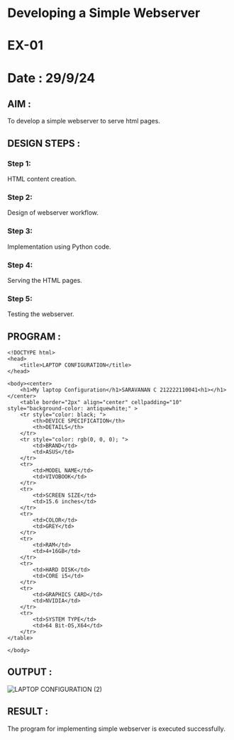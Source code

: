 # Developing a Simple Webserver
# EX-01 
# Date : 29/9/24

## AIM :
To develop a simple webserver to serve html pages.

## DESIGN STEPS :
### Step 1: 
HTML content creation.

### Step 2:
Design of webserver workflow.

### Step 3:
Implementation using Python code.

### Step 4:
Serving the HTML pages.

### Step 5:
Testing the webserver.

## PROGRAM :
```
<!DOCTYPE html>
<head>
    <title>LAPTOP CONFIGURATION</title>
</head>

<body><center>
    <h1>My laptop Configuration</h1>SARAVANAN C 212222110041<h1></h1></center>
    <table border="2px" align="center" cellpadding="10" style="background-color: antiquewhite;" >
    <tr style="color: black; ">
        <th>DEVICE SPECIFICATION</th>
        <th>DETAILS</th>
    </tr>
    <tr style="color: rgb(0, 0, 0); ">
        <td>BRAND</td>
        <td>ASUS</td>
    </tr>
    <tr>
        <td>MODEL NAME</td>
        <td>VIVOBOOK</td>
    </tr>
    <tr>
        <td>SCREEN SIZE</td>
        <td>15.6 inches</td>
    </tr>
    <tr>
        <td>COLOR</td>
        <td>GREY</td>
    </tr>
    <tr>
        <td>RAM</td>
        <td>4+16GB</td>
    </tr>
    <tr>
        <td>HARD DISK</td>
        <td>CORE i5</td>
    </tr>
    <tr>
        <td>GRAPHICS CARD</td>
        <td>NVIDIA</td>
    </tr>
    <tr>
        <td>SYSTEM TYPE</td>
        <td>64 Bit-OS,X64</td>
    </tr>
</table>

</body>
```
## OUTPUT :
![LAPTOP CONFIGURATION (2)](https://github.com/user-attachments/assets/46fe2531-fc4c-41fd-85d7-b29cafaf4c12)

## RESULT :
The program for implementing simple webserver is executed successfully.

